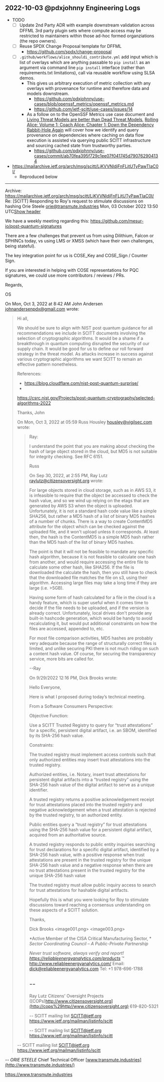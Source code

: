 ## 2022-10-03 @pdxjohnny Engineering Logs

- TODO
  - [ ] Update 2nd Party ADR with example downstream validation across DFFML 3rd party plugin sets where compute access may be restricted to maintainers within those ad-hoc formed organziations (the repo owners).
  - [ ] Reuse SPDX Change Proposal template for DFFML
    - https://github.com/spdx/change-proposal
  - [ ] `.github/workflows/alice_shouldi_contribute.yml` add input which is list of overlays which are anything passable to `pip install` as an argument via command line `pip install` interface (rather than requirements.txt limitations), call via reusable workflow using SLSA demos.
    - This gives us arbitrary execution of metric collection with any overlays with provenance for runtime and therefore data and models downstream.
      - https://github.com/pdxjohnny/use-cases/blob/openssf_metrics/openssf_metrics.md
      - https://github.com/ietf-scitt/use-cases/issues/14
    - As a follow on to the OpenSSF Metrics use case document and
      [Living Threat Models are better than Dead Threat Models](https://www.youtube.com/watch?v=TMlC_iAK3Rg&list=PLtzAOVTpO2jYt71umwc-ze6OmwwCIMnLw),
      [Rolling Alice: Volume 1: Coach Alice: Chapter 1: Down the Dependency Rabbit-Hole Again](https://github.com/intel/dffml/blob/alice/docs/tutorials/rolling_alice/0001_coach_alice/0001_down_the_dependency_rabbit_hole_again.md)
      will cover how we identify and query provenance on dependencies where caching
      on data flow execution is assisted via querying public SCITT infrastructure
      and sourcing cached state from trustworthy parties.
      - https://github.com/pdxjohnny/use-cases/commit/ab70fea395f729c1ee07f041745d790762904134
- https://mailarchive.ietf.org/arch/msg/scitt/LjKVVNldjFnFLjtUTyPawTIaC0I/
  - Reproduced below

---


Archive: https://mailarchive.ietf.org/arch/msg/scitt/LjKVVNldjFnFLjtUTyPawTIaC0I/
Re: [SCITT] Responding to Roy's request to stimulate discussions on hashing
Orie Steele <orie@transmute.industries> Mon, 03 October 2022 13:50 UTC[Show header](https://mailarchive.ietf.org/arch/msg/scitt/LjKVVNldjFnFLjtUTyPawTIaC0I/#)

We have a weekly meeting regarding this:
https://github.com/mesur-io/post-quantum-signatures

There are a few challenges that prevent us from using Dilithium, Falcon or
SPHINCs today, vs using LMS or XMSS (which have their own challenges, being
stateful).

The key integration point for us is COSE_Key and COSE_Sign / Counter Sign.

If you are interested in helping with COSE representations for PQC
signatures, we could use more contributors / reviews / PRs.

Regards,

OS


On Mon, Oct 3, 2022 at 8:42 AM John Andersen [<johnandersenpdx@gmail.com>](mailto:&lt;johnandersenpdx@gmail.com&gt;)
wrote:

> Hi all,
>
> We should be sure to align with NIST post quantum guidance for all
> recommendations we include in SCITT documents involving the selection of
> cryptographic algorithms. It would be a shame if a breakthrough in quantum
> computing disrupted the security of our supply chain. It would be good for
> us to define our roll forward strategy in the threat model. As attacks
> increase in success against various cryptographic algorithms we want SCITT
> to remain an effective pattern nonetheless.
>
> References:
> - https://blog.cloudflare.com/nist-post-quantum-surprise/
> -
> https://csrc.nist.gov/Projects/post-quantum-cryptography/selected-algorithms-2022
>
> Thanks,
> John
>
> On Mon, Oct 3, 2022 at 05:59 Russ Housley [<housley@vigilsec.com>](mailto:&lt;housley@vigilsec.com&gt;) wrote:
>
>> Ray:
>>
>> I understand the point that you are making about checking the hash of
>> large object stored in the cloud, but MD5 is not suitable for integrity
>> checking.  See RFC 6151.
>>
>> Russ
>>
>> On Sep 30, 2022, at 2:55 PM, Ray Lutz [<raylutz@citizensoversight.org>](mailto:&lt;raylutz@citizensoversight.org&gt;)
>> wrote:
>>
>> For large objects stored in cloud storage, such as in AWS S3, it is
>> infeasible to require that the object be accessed to check the hash value,
>> and so we wind up relying on the etags that are generated by AWS S3 when
>> the object is uploaded. Unfortunately, it is not a standard hash code value
>> like a simple SHA256, but rather a MD5 hash of a list of binary MD5 hashes
>> of a number of chunks. There is a way to create ContentMD5 attribute for
>> the object which can be checked against the uploaded file, and it won't
>> upload unless it corresponds. At least then, the hash is the ContentMD5 is
>> a simple MD5 hash rather than the MD5 hash of the list of binary MD5 hashes.
>>
>> The point is that it will not be feasible to mandate any specific hash
>> algorithm, because it is not feasible to calculate one hash from another,
>> and would require accessing the entire file to calculate some other hash,
>> like SHA256. If the file is downloaded the calculate the hash, then you
>> still have to check that the downloaded file matches the file on s3, using
>> their algorithm. Accessing large files may take a long time if they are
>> large (i.e. >5GB).
>>
>> Having some form of hash calculated for a file in the cloud is a handy
>> feature, which is super useful when it comes time to decide if the file
>> needs to be uploaded, and if the version is already correct. Unfortunately,
>> local drives don't provide any built-in hashcode generation, which would be
>> handy to avoid recalculating it, but would put additional constraints on
>> how the files are accessed, appended to, etc.
>>
>> For most file comparison activities, MD5 hashes are probably very
>> adequate because the range of structurally correct files is limited, and
>> unlike securing PKI there is not much riding on such a content hash value.
>> Of course, for securing the transparency service,  more bits are called for.
>>
>> --Ray
>>
>>
>>
>> On 9/29/2022 12:16 PM, Dick Brooks wrote:
>>
>> Hello Everyone,
>>
>> Here is what I proposed during today’s technical meeting.
>>
>> From a Software Consumers Perspective:
>>
>> Objective Function:
>>
>> Use a SCITT Trusted Registry to query for “trust attestations” for a
>> specific, persistent digital artifact, i.e. an SBOM, identified by its
>> SHA-256 hash value.
>>
>> Constraints:
>>
>> The trusted registry must implement access controls such that only
>> authorized entities may insert trust attestations into the trusted registry.
>>
>>
>> Authorized entities, i.e. Notary, insert trust attestations for
>> persistent digital artifacts into a “trusted registry” using the SHA-256
>> hash value of the digital artifact to serve as a unique identifier.
>>
>> A trusted registry returns a positive acknowledgement receipt for trust
>> attestations placed into the trusted registry and negative acknowledgement
>> when a trust attestation is rejected by the trusted registry, to an
>> authorized entity.
>>
>> Public entities query a “trust registry” for trust attestations using the
>> SHA-256 hash value for a persistent digital artifact, acquired from an
>> authoritative source.
>>
>> A trusted registry responds to public entity inquiries searching for
>> trust declarations for a specific digital artifact, identified by a SHA-256
>> hash value, with a positive response when trust attestations are present in
>> the trusted registry for the unique SHA-256 hash value and a negative
>> response  when there are no trust attestations present in the trusted
>> registry for the unique SHA-256 hash value
>>
>> The trusted registry must allow public inquiry access to search for trust
>> attestations for hashable digital artifacts.
>>
>>
>> Hopefully this is what you were looking for Roy to stimulate discussions
>> toward reaching a consensus understanding on these aspects of a SCITT
>> solution.
>>
>>
>> Thanks,
>>
>> Dick Brooks
>> <image001.png>  <image003.png>
>>
>> *Active Member of the CISA Critical Manufacturing Sector, *
>> *Sector Coordinating Council – A Public-Private Partnership*
>>
>> *Never trust software, always verify and report!
>> <https://reliableenergyanalytics.com/products>* ™
>> http://www.reliableenergyanalytics.com/
>> Email: [dick@reliableenergyanalytics.com](mailto:dick@reliableenergyanalytics.com)
>> Tel: +1 978-696-1788
>>
>>
>>
>> --
>> -------
>> Ray Lutz
>> Citizens' Oversight Projects ([COPs)http://www.citizensoversight.org](http://cops%29http//www.citizensoversight.org)
>> 619-820-5321
>>
>> --
>> SCITT mailing list
>> [SCITT@ietf.org](mailto:SCITT@ietf.org)
>> https://www.ietf.org/mailman/listinfo/scitt
>>
>>
>> --
>> SCITT mailing list
>> [SCITT@ietf.org](mailto:SCITT@ietf.org)
>> https://www.ietf.org/mailman/listinfo/scitt
>>
> --
> SCITT mailing list
> [SCITT@ietf.org](mailto:SCITT@ietf.org)
> https://www.ietf.org/mailman/listinfo/scitt
>


-- 
*ORIE STEELE*
Chief Technical Officer
[www.transmute.industries](http://www.transmute.industries/)

<https://www.transmute.industries>